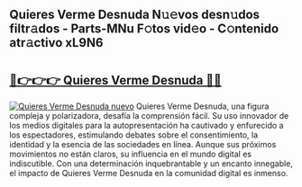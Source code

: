 ## Quieres Verme Desnuda N𝚞𝚎vos desn𝚞dos filtr𝚊dos - Parts-MNu F𝚘tos vid𝚎o - C𝚘ntenido atr𝚊ctivo xL9N6

# <h2><a href="http://mb4s261.tromn.icu/?c=Quieres+Verme+Desnuda">🔗👉👉👉 Quieres Verme Desnuda 🔗🔗</a></h2>

[![Quieres Verme Desnuda nuevo](https://i.imgur.com/pEAQMta.gif)](http://mb4s261.tromn.icu/?c=Quieres+Verme+Desnuda)
Quieres Verme Desnuda, una figura compleja y polarizadora, desafía la comprensión fácil. Su uso innovador de los medios digitales para la autopresentación ha cautivado y enfurecido a los espectadores, estimulando debates sobre el consentimiento, la identidad y la esencia de las sociedades en línea. Aunque sus próximos movimientos no están claros, su influencia en el mundo digital es indiscutible. Con una determinación inquebrantable y un encanto innegable, el impacto de Quieres Verme Desnuda en la comunidad digital es inmenso.
